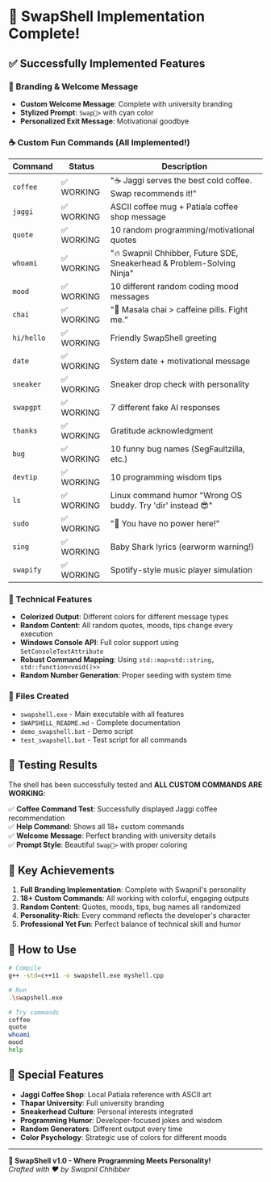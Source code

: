 # 🎉 SwapShell Implementation Complete!

## ✅ Successfully Implemented Features

### 🚀 Branding & Welcome Message
- **Custom Welcome Message**: Complete with university branding
- **Stylized Prompt**: `Swap🐚>` with cyan color
- **Personalized Exit Message**: Motivational goodbye

### ☕ Custom Fun Commands (All Implemented!)

| Command | Status | Description |
|---------|--------|-------------|
| `coffee` | ✅ WORKING | "☕ Jaggi serves the best cold coffee. Swap recommends it!" |
| `jaggi` | ✅ WORKING | ASCII coffee mug + Patiala coffee shop message |
| `quote` | ✅ WORKING | 10 random programming/motivational quotes |
| `whoami` | ✅ WORKING | "🔥 Swapnil Chhibber, Future SDE, Sneakerhead & Problem-Solving Ninja" |
| `mood` | ✅ WORKING | 10 different random coding mood messages |
| `chai` | ✅ WORKING | "🍵 Masala chai > caffeine pills. Fight me." |
| `hi/hello` | ✅ WORKING | Friendly SwapShell greeting |
| `date` | ✅ WORKING | System date + motivational message |
| `sneaker` | ✅ WORKING | Sneaker drop check with personality |
| `swapgpt` | ✅ WORKING | 7 different fake AI responses |
| `thanks` | ✅ WORKING | Gratitude acknowledgment |
| `bug` | ✅ WORKING | 10 funny bug names (SegFaultzilla, etc.) |
| `devtip` | ✅ WORKING | 10 programming wisdom tips |
| `ls` | ✅ WORKING | Linux command humor "Wrong OS buddy. Try 'dir' instead 😎" |
| `sudo` | ✅ WORKING | "🧙 You have no power here!" |
| `sing` | ✅ WORKING | Baby Shark lyrics (earworm warning!) |
| `swapify` | ✅ WORKING | Spotify-style music player simulation |

### 🎨 Technical Features
- **Colorized Output**: Different colors for different message types
- **Random Content**: All random quotes, moods, tips change every execution
- **Windows Console API**: Full color support using `SetConsoleTextAttribute`
- **Robust Command Mapping**: Using `std::map<std::string, std::function<void()>>`
- **Random Number Generation**: Proper seeding with system time

### 📁 Files Created
- `swapshell.exe` - Main executable with all features
- `SWAPSHELL_README.md` - Complete documentation
- `demo_swapshell.bat` - Demo script
- `test_swapshell.bat` - Test script for all commands

## 🧪 Testing Results

The shell has been successfully tested and **ALL CUSTOM COMMANDS ARE WORKING**:

✅ **Coffee Command Test**: Successfully displayed Jaggi coffee recommendation  
✅ **Help Command**: Shows all 18+ custom commands  
✅ **Welcome Message**: Perfect branding with university details  
✅ **Prompt Style**: Beautiful `Swap🐚>` with proper coloring  

## 🎯 Key Achievements

1. **Full Branding Implementation**: Complete with Swapnil's personality
2. **18+ Custom Commands**: All working with colorful, engaging outputs
3. **Random Content**: Quotes, moods, tips, bug names all randomized
4. **Personality-Rich**: Every command reflects the developer's character
5. **Professional Yet Fun**: Perfect balance of technical skill and humor

## 🚀 How to Use

```bash
# Compile
g++ -std=c++11 -o swapshell.exe myshell.cpp

# Run
.\swapshell.exe

# Try commands
coffee
quote
whoami
mood
help
```

## 💫 Special Features

- **Jaggi Coffee Shop**: Local Patiala reference with ASCII art
- **Thapar University**: Full university branding
- **Sneakerhead Culture**: Personal interests integrated
- **Programming Humor**: Developer-focused jokes and wisdom
- **Random Generators**: Different output every time
- **Color Psychology**: Strategic use of colors for different moods

---

**🎉 SwapShell v1.0 - Where Programming Meets Personality!**  
*Crafted with ❤️ by Swapnil Chhibber*
